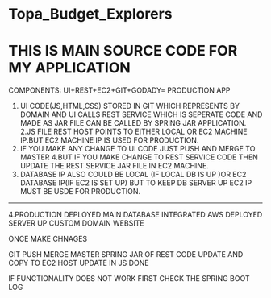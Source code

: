 # Topa_Budget_Explorers

# THIS IS MAIN SOURCE CODE FOR MY APPLICATION

COMPONENTS:
UI+REST+EC2+GIT+GODADY= PRODUCTION APP

1. UI CODE(JS,HTML,CSS) STORED IN GIT WHICH REPRESENTS BY DOMAIN AND UI CALLS REST SERVICE WHICH IS SEPERATE CODE AND MADE AS JAR FILE CAN BE CALLED BY SPRING JAR APPLICATION.
2.JS FILE REST HOST POINTS TO EITHER LOCAL OR  EC2 MACHINE IP.BUT EC2 MACHINE IP IS USED FOR PRODUCTION.
3. IF YOU MAKE ANY CHANGE TO UI CODE JUST PUSH AND MERGE TO MASTER
4.BUT IF YOU MAKE CHANGE TO REST SERVICE CODE THEN UPDATE THE REST SERVICE JAR FILE IN EC2 MACHINE.
5. DATABASE IP ALSO COULD BE LOCAL (IF LOCAL DB IS UP )OR EC2 DATABASE IP(IF EC2 IS SET UP) BUT TO KEEP DB SERVER UP EC2 IP MUST BE USDE FOR PRODUCTION.






--------------
4.PRODUCTION DEPLOYED
MAIN DATABASE INTEGRATED AWS DEPLOYED SERVER UP CUSTOM DOMAIN WEBSITE




ONCE MAKE CHNAGES

GIT PUSH MERGE MASTER
SPRING JAR OF REST CODE UPDATE AND COPY TO EC2
HOST UPDATE IN JS
DONE


IF FUNCTIONALITY DOES NOT WORK FIRST CHECK THE SPRING BOOT LOG
